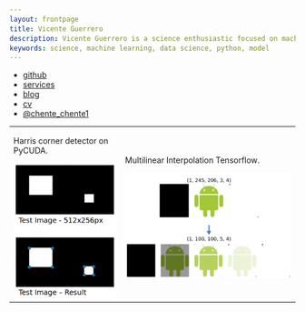 ```yaml
---
layout: frontpage
title: Vicente Guerrero
description: Vicente Guerrero is a science enthusiastic focused on machine learning
keywords: science, machine learning, data science, python, model
---
```


<div class="navbar">
  <div class="navbar-inner">
      <ul class="nav">
          <li><a href="https://github.com/viclule">github</a></li>
          <li><a href="{{ BASE_PATH }}/pages/services/index">services</a></li>
          <li><a href="{{ BASE_PATH }}/pages/blog/index">blog</a></li>
          <li><a href="{{ BASE_PATH }}/assets/guerrero_cv.pdf">cv</a></li>
          <li><a href="https://twitter.com/chente_chente1">@chente_chente1</a></li>
      </ul>
  </div>
</div>

<table class="wide">
<tr>
  <td class="left">
    <p align="left">Harris corner detector on PyCUDA.</p>
    <a href="pages/repositories/harris_corner_detector.html">
        <img src="assets/repositories/harris_corner_detector.png" alt="harris corner detector" title="harris corner detector"/>
    </a>
  </td>
  <td class="right">
    <p align="left">Multilinear Interpolation Tensorflow.</p>
    <a href="pages/repositories/multilinear_interpolation_tensorflow.html">
        <img src="assets/repositories/multilinear_interpolation_tensorflow.png" alt="multilinear interpolation tensorflow" title="multilinear interpolation tensorflow"/>
    </a>
  </td>
</tr>
<!-- <tr>
  <td class="left">
    <a href="pages/publpics/samplemixups_fig7.html">
        <img src="assets/publpics/samplemixups_fig7.png" alt="Broman et al. (2013) Fig 7" title="Broman et al. (2013) Fig 7"/>
    </a>
  </td>
  <td class="right">
    <a href="pages/publpics/isletc6_fig4.html">
        <img src="assets/publpics/isletc6_fig4.png" alt="Tian et al. (2015) Fig 4" title="Tian et al. (2015) Fig 4"/>
    </a>
  </td>
</tr> -->
</table>

<!-- <div class="navbar">
  <div class="navbar-inner">
      <ul class="nav">
          <li><a href="morefigs.html">see more figures</a></li>
      </ul>
  </div>
</div> -->
